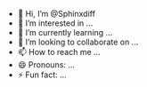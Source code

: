 - 👋 Hi, I’m @Sphinxdiff
- 👀 I’m interested in ...
- 🌱 I’m currently learning ...
- 💞️ I’m looking to collaborate on ...
- 📫 How to reach me ...
- 😄 Pronouns: ...
- ⚡ Fun fact: ...

<!---
Sphinxdiff/Sphinxdiff is a ✨ special ✨ repository because its `README.md` (this file) appears on your GitHub profile.
You can click the Preview link to take a look at your changes.
--->
